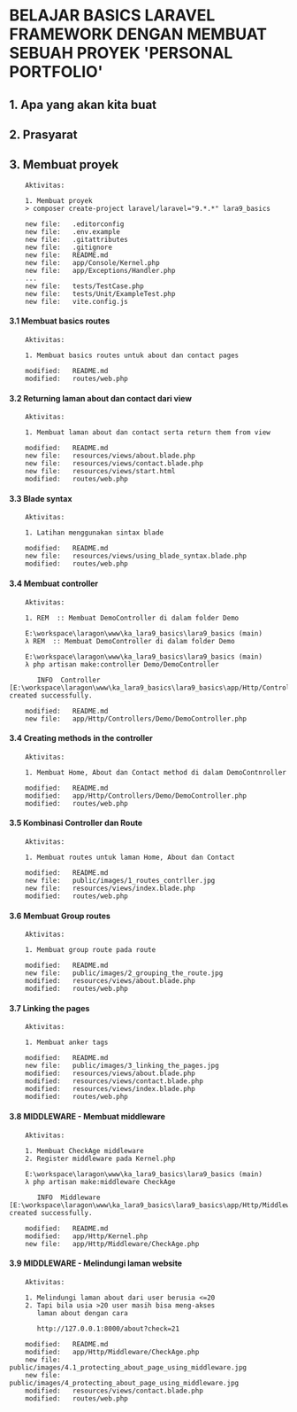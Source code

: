 # BELAJAR BASICS LARAVEL FRAMEWORK DENGAN MEMBUAT SEBUAH PROYEK 'PERSONAL PORTFOLIO'


## 1. Apa yang akan kita buat

## 2. Prasyarat

## 3. Membuat proyek

        Aktivitas:

        1. Membuat proyek
        > composer create-project laravel/laravel="9.*.*" lara9_basics

        new file:   .editorconfig
        new file:   .env.example
        new file:   .gitattributes
        new file:   .gitignore
        new file:   README.md
        new file:   app/Console/Kernel.php
        new file:   app/Exceptions/Handler.php
        ...
        new file:   tests/TestCase.php
        new file:   tests/Unit/ExampleTest.php
        new file:   vite.config.js


#### 3.1 Membuat basics routes

        Aktivitas:

        1. Membuat basics routes untuk about dan contact pages

        modified:   README.md
        modified:   routes/web.php


#### 3.2 Returning laman about dan contact dari view

        Aktivitas:

        1. Membuat laman about dan contact serta return them from view

        modified:   README.md
        new file:   resources/views/about.blade.php
        new file:   resources/views/contact.blade.php
        new file:   resources/views/start.html
        modified:   routes/web.php


#### 3.3 Blade syntax

        Aktivitas:

        1. Latihan menggunakan sintax blade

        modified:   README.md
        new file:   resources/views/using_blade_syntax.blade.php
        modified:   routes/web.php


#### 3.4 Membuat controller

        Aktivitas:

        1. REM  :: Membuat DemoController di dalam folder Demo

        E:\workspace\laragon\www\ka_lara9_basics\lara9_basics (main)
        λ REM  :: Membuat DemoController di dalam folder Demo

        E:\workspace\laragon\www\ka_lara9_basics\lara9_basics (main)
        λ php artisan make:controller Demo/DemoController

           INFO  Controller [E:\workspace\laragon\www\ka_lara9_basics\lara9_basics\app/Http/Controllers/Demo/DemoController.php] created successfully.

        modified:   README.md
        new file:   app/Http/Controllers/Demo/DemoController.php


#### 3.4 Creating methods in the controller

        Aktivitas:

        1. Membuat Home, About dan Contact method di dalam DemoContnroller

        modified:   README.md
        modified:   app/Http/Controllers/Demo/DemoController.php
        modified:   routes/web.php


#### 3.5 Kombinasi Controller dan Route

        Aktivitas:

        1. Membuat routes untuk laman Home, About dan Contact

        modified:   README.md
        new file:   public/images/1_routes_contrller.jpg
        new file:   resources/views/index.blade.php
        modified:   routes/web.php


#### 3.6 Membuat Group routes

        Aktivitas:

        1. Membuat group route pada route

        modified:   README.md
        new file:   public/images/2_grouping_the_route.jpg
        modified:   resources/views/about.blade.php
        modified:   routes/web.php


#### 3.7 Linking the pages

        Aktivitas:

        1. Membuat anker tags

        modified:   README.md
        new file:   public/images/3_linking_the_pages.jpg
        modified:   resources/views/about.blade.php
        modified:   resources/views/contact.blade.php
        modified:   resources/views/index.blade.php
        modified:   routes/web.php


#### 3.8 MIDDLEWARE - Membuat middleware

        Aktivitas:

        1. Membuat CheckAge middleware
        2. Register middleware pada Kernel.php

        E:\workspace\laragon\www\ka_lara9_basics\lara9_basics (main)
        λ php artisan make:middleware CheckAge

           INFO  Middleware [E:\workspace\laragon\www\ka_lara9_basics\lara9_basics\app/Http/Middleware/CheckAge.php] created successfully.

        modified:   README.md
        modified:   app/Http/Kernel.php
        new file:   app/Http/Middleware/CheckAge.php



#### 3.9 MIDDLEWARE - Melindungi laman website

        Aktivitas:

        1. Melindungi laman about dari user berusia <=20
        2. Tapi bila usia >20 user masih bisa meng-akses
           laman about dengan cara

           http://127.0.0.1:8000/about?check=21

        modified:   README.md
        modified:   app/Http/Middleware/CheckAge.php
        new file:   public/images/4.1_protecting_about_page_using_middleware.jpg
        new file:   public/images/4_protecting_about_page_using_middleware.jpg
        modified:   resources/views/contact.blade.php
        modified:   routes/web.php
        
